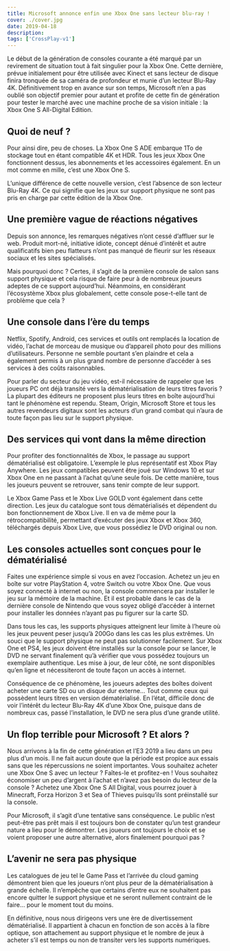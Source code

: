 ```yaml
---
title: Microsoft annonce enfin une Xbox One sans lecteur blu-ray !
cover: ./cover.jpg
date: 2019-04-18
description: 
tags: ['CrossPlay-v1']
---
```

Le début de la génération de consoles courante a été marqué par un revirement de situation tout à fait singulier pour la Xbox One. Cette dernière, prévue initialement pour être utilisée avec Kinect et sans lecteur de disque finira tronquée de sa caméra de profondeur et munie d’un lecteur Blu-Ray 4K. Définitivement trop en avance sur son temps, Microsoft n’en a pas oublié son objectif premier pour autant et profite de cette fin de génération pour tester le marché avec une machine proche de sa vision initiale : la Xbox One S All-Digital Edition.

## Quoi de neuf ?
Pour ainsi dire, peu de choses. La Xbox One S ADE embarque 1To de stockage tout en étant compatible 4K et HDR. Tous les jeux Xbox One fonctionnent dessus, les abonnements et les accessoires également. En un mot comme en mille, c’est une Xbox One S.

L’unique différence de cette nouvelle version, c’est l’absence de son lecteur Blu-Ray 4K. Ce qui signifie que les jeux sur support physique ne sont pas pris en charge par cette édition de la Xbox One.

## Une première vague de réactions négatives
Depuis son annonce, les remarques négatives n’ont cessé d’affluer sur le web. Produit mort-né, initiative idiote, concept dénué d’intérêt et autre qualificatifs bien peu flatteurs n’ont pas manqué de fleurir sur les réseaux sociaux et les sites spécialisés.

Mais pourquoi donc ? Certes, il s’agit de la première console de salon sans support physique et cela risque de faire peur à de nombreux joueurs adeptes de ce support aujourd’hui. Néanmoins, en considérant l’écosystème Xbox plus globalement, cette console pose-t-elle tant de problème que cela ?

## Une console dans l’ère du temps
Netflix, Spotify, Android, ces services et outils ont remplacés la location de vidéo, l’achat de morceau de musique ou d’appareil photo pour des millions d’utilisateurs. Personne ne semble pourtant s’en plaindre et cela a également permis à un plus grand nombre de personne d’accéder à ses services à des coûts raisonnables.

Pour parler du secteur du jeu vidéo, est-il nécessaire de rappeler que les joueurs PC ont déjà transité vers la dématérialisation de leurs titres favoris ? La plupart des éditeurs ne proposent plus leurs titres en boîte aujourd’hui tant le phénomène est rependu. Steam, Origin, Microsoft Store et tous les autres revendeurs digitaux sont les acteurs d’un grand combat qui n’aura de toute façon pas lieu sur le support physique.

## Des services qui vont dans la même direction
Pour profiter des fonctionnalités de Xbox, le passage au support dématérialisé est obligatoire. L’exemple le plus représentatif est Xbox Play Anywhere. Les jeux compatibles peuvent être joué sur Windows 10 et sur Xbox One en ne passant à l’achat qu’une seule fois. De cette manière, tous les joueurs peuvent se retrouver, sans tenir compte de leur support.

Le Xbox Game Pass et le Xbox Live GOLD vont également dans cette direction. Les jeux du catalogue sont tous dématérialisés et dépendent du bon fonctionnement de Xbox Live. Il en va de même pour la rétrocompatibilité, permettant d’exécuter des jeux Xbox et Xbox 360, téléchargés depuis Xbox Live, que vous possédiez le DVD original ou non.

## Les consoles actuelles sont conçues pour le dématérialisé
Faites une expérience simple si vous en avez l’occasion. Achetez un jeu en boîte sur votre PlayStation 4, votre Switch ou votre Xbox One. Que vous soyez connecté à internet ou non, la console commencera par installer le jeu sur la mémoire de la machine. Et il est probable dans le cas de la dernière console de Nintendo que vous soyez obligé d’accéder à internet pour installer les données n’ayant pas pu figurer sur la carte SD.

Dans tous les cas, les supports physiques atteignent leur limite à l’heure où les jeux peuvent peser jusqu’à 200Go dans les cas les plus extrêmes. Un souci que le support physique ne peut pas solutionner facilement. Sur Xbox One et PS4, les jeux doivent être installés sur la console pour se lancer, le DVD ne servant finalement qu’à vérifier que vous possédez toujours un exemplaire authentique. Les mise à jour, de leur côté, ne sont disponibles qu’en ligne et nécessiteront de toute façon un accès à internet.

Conséquence de ce phénomène, les joueurs adeptes des boîtes doivent acheter une carte SD ou un disque dur externe… Tout comme ceux qui possèdent leurs titres en version dématérialisé. En l’état, difficile donc de voir l’intérêt du lecteur Blu-Ray 4K d’une Xbox One, puisque dans de nombreux cas, passé l’installation, le DVD ne sera plus d’une grande utilité.

## Un flop terrible pour Microsoft ? Et alors ?
Nous arrivons à la fin de cette génération et l’E3 2019 a lieu dans un peu plus d’un mois. Il ne fait aucun doute que la période est propice aux essais sans que les répercussions ne soient importantes. Vous souhaitez acheter une Xbox One S avec un lecteur ? Faîtes-le et profitez-en ! Vous souhaitez économiser un peu d’argent à l’achat et n’avez pas besoin du lecteur de la console ? Achetez une Xbox One S All Digital, vous pourrez jouer à Minecraft, Forza Horizon 3 et Sea of Thieves puisqu’ils sont préinstallé sur la console.

Pour Microsoft, il s’agit d’une tentative sans conséquence. Le public n’est peut-être pas prêt mais il est toujours bon de constater qu’un test grandeur nature a lieu pour le démontrer. Les joueurs ont toujours le choix et se voient proposer une autre alternative, alors finalement pourquoi pas ?

## L’avenir ne sera pas physique
Les catalogues de jeu tel le Game Pass et l’arrivée du cloud gaming démontrent bien que les joueurs n’ont plus peur de la dématérialisation à grande échelle. Il n’empêche que certains d’entre eux ne souhaitent pas encore quitter le support physique et ne seront nullement contraint de le faire… pour le moment tout du moins.

En définitive, nous nous dirigeons vers une ère de divertissement dématérialisé. Il appartient à chacun en fonction de son accès à la fibre optique, son attachement au support physique et le nombre de jeux à acheter s’il est temps ou non de transiter vers les supports numériques.


